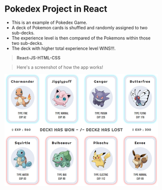 # Pokedex Project in React

* This is an example of Pokedex Game. 
* A deck of Pokemon cards is shuffled and randomly assigned to two sub-decks. 
* The experience level is then compared of the Pokemons within those two sub-decks. 
* The deck with higher total experience level WINS!!!.

> **React-JS-HTML-CSS**

> Here's a screenshot of how the app works!

![Interface](https://github.com/VinayakRB/Pokedex/blob/master/pokedex/public/chrome-capture.jpg?raw=true)